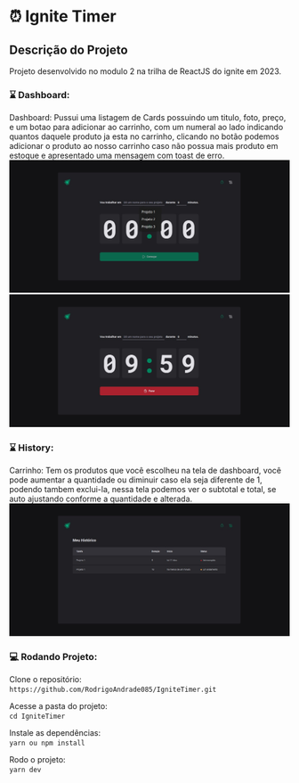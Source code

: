 # :alarm_clock: Ignite Timer

## Descrição do Projeto

Projeto desenvolvido no modulo 2 na trilha de ReactJS do ignite em 2023.

### :hourglass: Dashboard:
Dashboard: Pussui uma listagem de Cards possuindo um titulo, foto, preço, e um botao para adicionar ao carrinho, com um numeral ao lado indicando quantos daquele produto ja esta no carrinho, clicando no botão podemos adicionar o produto ao nosso carrinho caso não possua mais produto em estoque e apresentado uma mensagem com toast de erro.
![dashboard](https://github.com/RodrigoAndrade085/IgniteTimer/blob/master/src/assets/clock.jpeg)
![dashboard](https://github.com/RodrigoAndrade085/IgniteTimer/blob/master/src/assets/clockStart.jpeg)

### :hourglass: History:
Carrinho: Tem os produtos que você escolheu na tela de dashboard, você pode aumentar a quantidade ou diminuir caso ela seja diferente de 1, podendo tambem exclui-la, nessa tela podemos ver o subtotal e total, se auto ajustando conforme a quantidade e alterada.
![History](https://github.com/RodrigoAndrade085/IgniteTimer/blob/master/src/assets/History.jpeg)

### :computer: Rodando Projeto:

  Clone o repositório:  
  `https://github.com/RodrigoAndrade085/IgniteTimer.git`
  
  Acesse a pasta do projeto:  
  `cd IgniteTimer`
  
  Instale as dependências:  
  `yarn ou npm install`

  Rodo o projeto:  
  `yarn dev`
